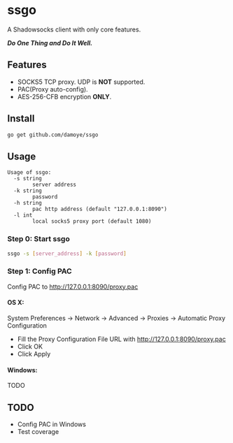 # ssgo
A Shadowsocks client with only core features.

***Do One Thing and Do It Well.***
## Features
- SOCKS5 TCP proxy. UDP is **NOT** supported.
- PAC(Proxy auto-config).
- AES-256-CFB encryption **ONLY**.

## Install
```sh
go get github.com/damoye/ssgo
```
## Usage
```
Usage of ssgo:
  -s string
        server address
  -k string
        password
  -h string
        pac http address (default "127.0.0.1:8090")
  -l int
        local socks5 proxy port (default 1080)
```
### Step 0: Start ssgo
```sh
ssgo -s [server_address] -k [password]
```
### Step 1: Config PAC
Config PAC to http://127.0.0.1:8090/proxy.pac
#### OS X:
System Preferences -> Network -> Advanced -> Proxies -> Automatic Proxy Configuration

- Fill the Proxy Configuration File URL with http://127.0.0.1:8090/proxy.pac
- Click OK
- Click Apply

#### Windows:
TODO

## TODO
- Config PAC in Windows
- Test coverage
